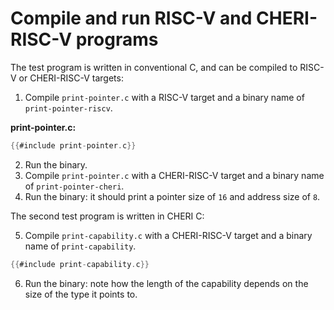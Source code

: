 # Compile and run RISC-V and CHERI-RISC-V programs

<!--- This exercise steps you through getting up and running with code compilation
#and execution for RISC-V and CHERI-RISC-V programs. --->

The test program is written in conventional C, and can be compiled
to RISC-V or CHERI-RISC-V targets:

1. Compile `print-pointer.c` with a RISC-V target and a binary name of
`print-pointer-riscv`.

**print-pointer.c:**
```C
{{#include print-pointer.c}}
```
2. Run the binary.
3. Compile `print-pointer.c` with a CHERI-RISC-V target and a binary name
   of `print-pointer-cheri`.
4. Run the binary: it should print a pointer size of `16` and address size
   of `8`.

The second test program is written in CHERI C:

5. Compile `print-capability.c` with a CHERI-RISC-V target and a binary name
   of `print-capability`.
```C
{{#include print-capability.c}}
```
6. Run the binary: note how the length of the capability depends on the size of
   the type it points to.
